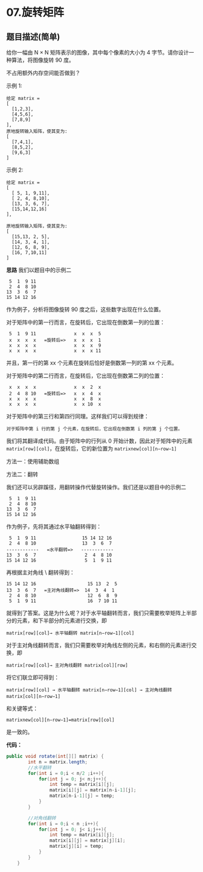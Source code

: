 # 07.旋转矩阵

## 题目描述(简单)

给你一幅由 N × N 矩阵表示的图像，其中每个像素的大小为 4 字节。请你设计一种算法，将图像旋转 90 度。

不占用额外内存空间能否做到？

示例 1:

```text
给定 matrix =
[
  [1,2,3],
  [4,5,6],
  [7,8,9]
],
原地旋转输入矩阵，使其变为:
[
  [7,4,1],
  [8,5,2],
  [9,6,3]
]
```

示例 2:

```text
给定 matrix =
[
  [ 5, 1, 9,11],
  [ 2, 4, 8,10],
  [13, 3, 6, 7],
  [15,14,12,16]
],

原地旋转输入矩阵，使其变为:
[
  [15,13, 2, 5],
  [14, 3, 4, 1],
  [12, 6, 8, 9],
  [16, 7,10,11]
]
```

**思路**
我们以题目中的示例二

```text
 5  1  9 11
 2  4  8 10
13  3  6  7
15 14 12 16
```

作为例子，分析将图像旋转 90 度之后，这些数字出现在什么位置。

对于矩阵中的第一行而言，在旋转后，它出现在倒数第一列的位置：

```text
 5  1  9 11              x  x  x  5
 x  x  x  x   =旋转后=>   x  x  x  1
 x  x  x  x              x  x  x  9
 x  x  x  x              x  x  x 11
 ```

并且，第一行的第 xx 个元素在旋转后恰好是倒数第一列的第 xx 个元素。

对于矩阵中的第二行而言，在旋转后，它出现在倒数第二列的位置：

```text
 x  x  x  x              x  x  2  x
 2  4  8 10   =旋转后=>   x  x  4  x
 x  x  x  x              x  x  8  x
 x  x  x  x              x  x 10  x
 ```

对于矩阵中的第三行和第四行同理。这样我们可以得到规律：

```对于矩阵中第 i 行的第 j 个元素，在旋转后，它出现在倒数第 i 列的第 j 个位置。```

我们将其翻译成代码。由于矩阵中的行列从 0 开始计数，因此对于矩阵中的元素 `matrix[row][col]`，在旋转后，它的新位置为 `matrixnew[col][n−row−1]`

方法一：使用辅助数组

方法二：翻转

我们还可以另辟蹊径，用翻转操作代替旋转操作。我们还是以题目中的示例二

```text
 5  1  9 11
 2  4  8 10
13  3  6  7
15 14 12 16
```

作为例子，先将其通过水平轴翻转得到：

```text
 5  1  9 11                 15 14 12 16
 2  4  8 10                 13  3  6  7
------------   =水平翻转=>   ------------
13  3  6  7                  2  4  8 10
15 14 12 16                  5  1  9 11
```

再根据主对角线 \ 翻转得到：

```text
15 14 12 16                   15 13  2  5
13  3  6  7   =主对角线翻转=>  14  3  4  1
 2  4  8 10                   12  6  8  9
 5  1  9 11                   16  7 10 11
 ```

就得到了答案。这是为什么呢？对于水平轴翻转而言，我们只需要枚举矩阵上半部分的元素，和下半部分的元素进行交换，即

`matrix[row][col]→
水平轴翻转
 matrix[n−row−1][col]`

对于主对角线翻转而言，我们只需要枚举对角线左侧的元素，和右侧的元素进行交换，即

`matrix[row][col]→
主对角线翻转
 matrix[col][row]`

将它们联立即可得到：

`matrix[row][col]
→
水平轴翻转
matrix[n−row−1][col]
→
主对角线翻转
 matrix[col][n−row−1]`
​

和关键等式：

`matrixnew[col][n−row−1]=matrix[row][col]`

是一致的。

**代码：**

```java
public void rotate(int[][] matrix) {
        int n = matrix.length;
        //水平翻转
        for(int i = 0;i < n/2 ;i++){
            for(int j = 0; j< n;j++){
                int temp = matrix[i][j];
                matrix[i][j] = matrix[n-i-1][j];
                matrix[n-i-1][j] = temp;
            }
        }

        //对角线翻转
        for(int i = 0;i < n ;i++){
            for(int j = 0; j< i;j++){
                int temp = matrix[i][j];
                matrix[i][j] = matrix[j][i];
                matrix[j][i] = temp;
            }
        }
    }

```

